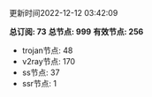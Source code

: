 更新时间2022-12-12 03:42:09

**总订阅: 73**
**总节点: 999**
**有效节点: 256**
- trojan节点: 48
- v2ray节点: 170
- ss节点: 37
- ssr节点: 1
